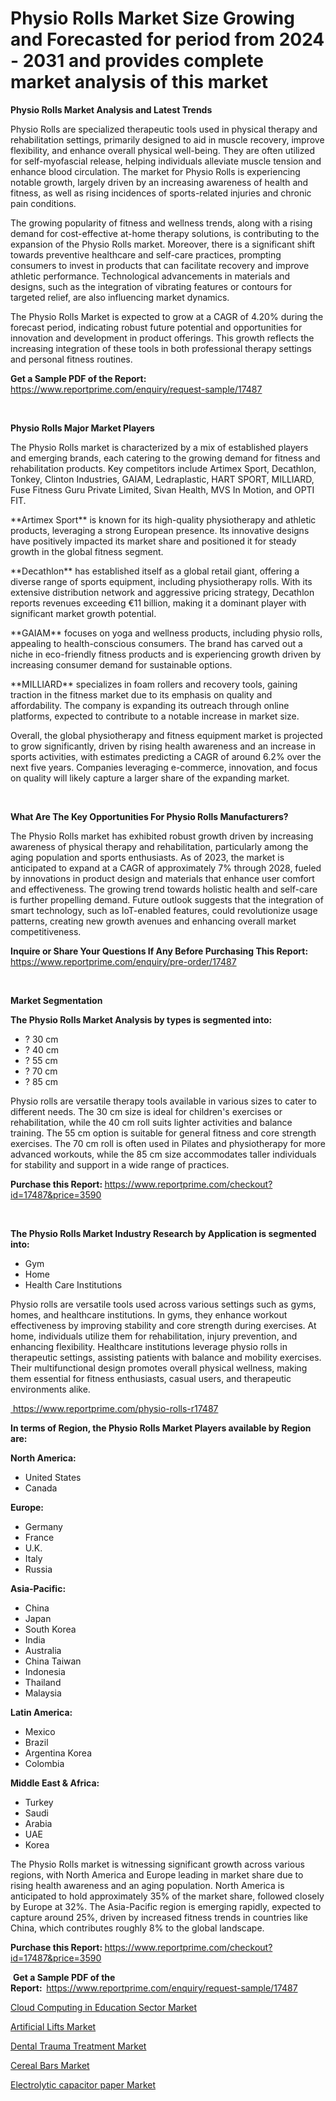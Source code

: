 <p><h1>Physio Rolls Market Size Growing and Forecasted for period from 2024 - 2031 and provides complete market analysis of this market</h1></p><p><strong>Physio Rolls Market Analysis and Latest Trends</strong></p>
<p><p>Physio Rolls are specialized therapeutic tools used in physical therapy and rehabilitation settings, primarily designed to aid in muscle recovery, improve flexibility, and enhance overall physical well-being. They are often utilized for self-myofascial release, helping individuals alleviate muscle tension and enhance blood circulation. The market for Physio Rolls is experiencing notable growth, largely driven by an increasing awareness of health and fitness, as well as rising incidences of sports-related injuries and chronic pain conditions.</p><p>The growing popularity of fitness and wellness trends, along with a rising demand for cost-effective at-home therapy solutions, is contributing to the expansion of the Physio Rolls market. Moreover, there is a significant shift towards preventive healthcare and self-care practices, prompting consumers to invest in products that can facilitate recovery and improve athletic performance. Technological advancements in materials and designs, such as the integration of vibrating features or contours for targeted relief, are also influencing market dynamics.</p><p>The Physio Rolls Market is expected to grow at a CAGR of 4.20% during the forecast period, indicating robust future potential and opportunities for innovation and development in product offerings. This growth reflects the increasing integration of these tools in both professional therapy settings and personal fitness routines.</p></p>
<p><strong>Get a Sample PDF of the Report:&nbsp;</strong> <a href="https://www.reportprime.com/enquiry/request-sample/17487?utm_campaign=1137&utm_medium=2&utm_source=Github&utm_content=ia&utm_term=19112024&utm_id=physio-rolls">https://www.reportprime.com/enquiry/request-sample/17487</a></p>
<p>&nbsp;</p>
<p><strong>Physio Rolls Major Market Players</strong></p>
<p><p>The Physio Rolls market is characterized by a mix of established players and emerging brands, each catering to the growing demand for fitness and rehabilitation products. Key competitors include Artimex Sport, Decathlon, Tonkey, Clinton Industries, GAIAM, Ledraplastic, HART SPORT, MILLIARD, Fuse Fitness Guru Private Limited, Sivan Health, MVS In Motion, and OPTI FIT.</p><p>**Artimex Sport** is known for its high-quality physiotherapy and athletic products, leveraging a strong European presence. Its innovative designs have positively impacted its market share and positioned it for steady growth in the global fitness segment.</p><p>**Decathlon** has established itself as a global retail giant, offering a diverse range of sports equipment, including physiotherapy rolls. With its extensive distribution network and aggressive pricing strategy, Decathlon reports revenues exceeding €11 billion, making it a dominant player with significant market growth potential.</p><p>**GAIAM** focuses on yoga and wellness products, including physio rolls, appealing to health-conscious consumers. The brand has carved out a niche in eco-friendly fitness products and is experiencing growth driven by increasing consumer demand for sustainable options.</p><p>**MILLIARD** specializes in foam rollers and recovery tools, gaining traction in the fitness market due to its emphasis on quality and affordability. The company is expanding its outreach through online platforms, expected to contribute to a notable increase in market size.</p><p>Overall, the global physiotherapy and fitness equipment market is projected to grow significantly, driven by rising health awareness and an increase in sports activities, with estimates predicting a CAGR of around 6.2% over the next five years. Companies leveraging e-commerce, innovation, and focus on quality will likely capture a larger share of the expanding market.</p></p>
<p>&nbsp;</p>
<p><strong>What Are The Key Opportunities For Physio Rolls Manufacturers?</strong></p>
<p><p>The Physio Rolls market has exhibited robust growth driven by increasing awareness of physical therapy and rehabilitation, particularly among the aging population and sports enthusiasts. As of 2023, the market is anticipated to expand at a CAGR of approximately 7% through 2028, fueled by innovations in product design and materials that enhance user comfort and effectiveness. The growing trend towards holistic health and self-care is further propelling demand. Future outlook suggests that the integration of smart technology, such as IoT-enabled features, could revolutionize usage patterns, creating new growth avenues and enhancing overall market competitiveness.</p></p>
<p><strong>Inquire or Share Your Questions If Any Before Purchasing This Report:</strong> <a href="https://www.reportprime.com/enquiry/pre-order/17487?utm_campaign=1137&utm_medium=2&utm_source=Github&utm_content=ia&utm_term=19112024&utm_id=physio-rolls">https://www.reportprime.com/enquiry/pre-order/17487</a></p>
<p>&nbsp;</p>
<p><strong>Market Segmentation</strong></p>
<p><strong>The Physio Rolls Market Analysis by types is segmented into:</strong></p>
<p><ul><li>? 30 cm</li><li>? 40 cm</li><li>? 55 cm</li><li>? 70 cm</li><li>? 85 cm</li></ul></p>
<p><p>Physio rolls are versatile therapy tools available in various sizes to cater to different needs. The 30 cm size is ideal for children's exercises or rehabilitation, while the 40 cm roll suits lighter activities and balance training. The 55 cm option is suitable for general fitness and core strength exercises. The 70 cm roll is often used in Pilates and physiotherapy for more advanced workouts, while the 85 cm size accommodates taller individuals for stability and support in a wide range of practices.</p></p>
<p><strong>Purchase this Report:&nbsp;</strong><a href="https://www.reportprime.com/checkout?id=17487&price=3590&utm_campaign=1137&utm_medium=2&utm_source=Github&utm_content=ia&utm_term=19112024&utm_id=physio-rolls">https://www.reportprime.com/checkout?id=17487&price=3590</a></p>
<p>&nbsp;</p>
<p><strong>The Physio Rolls Market Industry Research by Application is segmented into:</strong></p>
<p><ul><li>Gym</li><li>Home</li><li>Health Care Institutions</li></ul></p>
<p><p>Physio rolls are versatile tools used across various settings such as gyms, homes, and healthcare institutions. In gyms, they enhance workout effectiveness by improving stability and core strength during exercises. At home, individuals utilize them for rehabilitation, injury prevention, and enhancing flexibility. Healthcare institutions leverage physio rolls in therapeutic settings, assisting patients with balance and mobility exercises. Their multifunctional design promotes overall physical wellness, making them essential for fitness enthusiasts, casual users, and therapeutic environments alike.</p></p>
<p><a href="https://www.reportprime.com/physio-rolls-r17487?utm_campaign=1137&utm_medium=2&utm_source=Github&utm_content=ia&utm_term=19112024&utm_id=physio-rolls">&nbsp;https://www.reportprime.com/physio-rolls-r17487</a></p>
<p><strong>In terms of Region, the Physio Rolls Market Players available by Region are:</strong></p>
<p>
    <p> <strong> North America: </strong>
        <ul>
            <li>United States</li>
            <li>Canada</li>
        </ul>
        </p> 
    <p> <strong> Europe: </strong>
        <ul>
            <li>Germany</li>
            <li>France</li>
            <li>U.K.</li>
            <li>Italy</li>
            <li>Russia</li>
        </ul>
        </p> 
    <p> <strong> Asia-Pacific: </strong>
        <ul>
            <li>China</li>
            <li>Japan</li>
            <li>South Korea</li>
            <li>India</li>
            <li>Australia</li>
            <li>China Taiwan</li>
            <li>Indonesia</li>
            <li>Thailand</li>
            <li>Malaysia</li>
        </ul>
        </p> 
    <p> <strong> Latin America: </strong>
        <ul>
            <li>Mexico</li>
            <li>Brazil</li>
            <li>Argentina Korea</li>
            <li>Colombia</li>
        </ul>
        </p> 
    <p> <strong> Middle East & Africa: </strong>
        <ul>
            <li>Turkey</li>
            <li>Saudi</li>
            <li>Arabia</li>
            <li>UAE</li>
            <li>Korea</li>
        </ul>
    </p>
    </p>
<p><p>The Physio Rolls market is witnessing significant growth across various regions, with North America and Europe leading in market share due to rising health awareness and an aging population. North America is anticipated to hold approximately 35% of the market share, followed closely by Europe at 32%. The Asia-Pacific region is emerging rapidly, expected to capture around 25%, driven by increased fitness trends in countries like China, which contributes roughly 8% to the global landscape.</p></p>
<p><strong>Purchase this Report: </strong><a href="https://www.reportprime.com/checkout?id=17487&price=3590&utm_campaign=1137&utm_medium=2&utm_source=Github&utm_content=ia&utm_term=19112024&utm_id=physio-rolls">https://www.reportprime.com/checkout?id=17487&price=3590</a></p>
<p>&nbsp;<strong>Get a Sample PDF of the Report:&nbsp;&nbsp;</strong><a href="https://www.reportprime.com/enquiry/request-sample/17487?utm_campaign=1137&utm_medium=2&utm_source=Github&utm_content=ia&utm_term=19112024&utm_id=physio-rolls">https://www.reportprime.com/enquiry/request-sample/17487</a></p>
<p><strong></strong></p>
<p><p><a href="https://issuu.com/reportprime-2/docs/cloud-computing-in-education-sector_02f9b26eea8b5c?utm_campaign=1137&utm_medium=2&utm_source=Github&utm_content=ia&utm_term=19112024&utm_id=physio-rolls">Cloud Computing in Education Sector Market</a></p><p><a href="https://www.linkedin.com/pulse/future-artificial-lifts-market-revenue-worth-cagr-52-from-2024-mlw9e?utm_campaign=1137&utm_medium=2&utm_source=Github&utm_content=ia&utm_term=19112024&utm_id=physio-rolls">Artificial Lifts Market</a></p><p><a href="https://issuu.com/reportprime-2/docs/dental-trauma-treatment-market-size_8eb9cbade1fbfb?utm_campaign=1137&utm_medium=2&utm_source=Github&utm_content=ia&utm_term=19112024&utm_id=physio-rolls">Dental Trauma Treatment Market</a></p><p><a href="https://www.linkedin.com/pulse/market-forecasting-change-global-cereal-bars-dynamics-future-7sesc?utm_campaign=1137&utm_medium=2&utm_source=Github&utm_content=ia&utm_term=19112024&utm_id=physio-rolls">Cereal Bars Market</a></p><p><a href="https://www.linkedin.com/pulse/electrolytic-capacitor-paper-market-size-global-revenue-sales-6tfse?utm_campaign=1137&utm_medium=2&utm_source=Github&utm_content=ia&utm_term=19112024&utm_id=physio-rolls">Electrolytic capacitor paper Market</a></p></p>